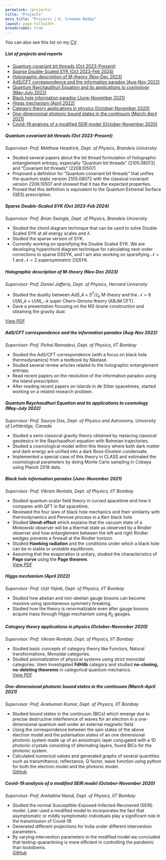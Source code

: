 ```yaml
---
permalink: /projects/
title: "Projects"
meta_title: "Projects | K. Sreeman Reddy"
layout: page-fullwidth
breadcrumbs: true
---
```

<script type="text/x-mathjax-config">
  MathJax.Hub.Config({
    tex2jax: {
      inlineMath: [ ['$','$'], ["\\(","\\)"] ],
      processEscapes: true
    }
  });
</script>
    
<script type="text/javascript"
        src="https://cdn.mathjax.org/mathjax/latest/MathJax.js?config=TeX-AMS-MML_HTMLorMML">
</script>
You can also see this list on my <a class="waves-effect waves-light btn" href='/files/CV.pdf' target="_blank">CV</a>.

<!-- omit in toc -->
##### List of projects and reports

- [Quantum covariant bit threads (Oct 2023-Present)](#quantum-covariant-bit-threads-oct-2023-present)
- [Sparse Double-Scaled SYK (Oct 2023-Feb 2024)](#sparse-double-scaled-syk-oct-2023-feb-2024)
- [Holographic description of M-theory (Nov-Dec 2023)](#holographic-description-of-m-theory-nov-dec-2023)
- [AdS/CFT correspondence and the information paradox (Aug-Nov 2022)](#adscft-correspondence-and-the-information-paradox-aug-nov-2022)
- [Quantum Raychaudhuri Equation and its applications to cosmology (May-July 2022)](#quantum-raychaudhuri-equation-and-its-applications-to-cosmology-may-july-2022)
- [Black hole information paradox (June-November 2021)](#black-hole-information-paradox-june-november-2021)
- [Higgs mechanism (April 2022)](#higgs-mechanism-april-2022)
- [Category theory applications in physics (October-November 2020)](#category-theory-applications-in-physics-october-november-2020)
- [One-dimensional photonic bound states in the continuum (March-April 2021)](#one-dimensional-photonic-bound-states-in-the-continuum-march-april-2021)
- [Covid-19:analysis of a modified SEIR model (October-November 2020)](#covid-19analysis-of-a-modified-seir-model-october-november-2020)

##### Quantum covariant bit threads (Oct 2023-Present)

*Supervisor: Prof. Matthew Headrick, Dept. of Physics,  Brandeis University*
- Studied several papers about the bit thread formulation of holographic entanglement entropy, especially
”Quantum bit threads” (2105.08072) and ”Covariant bit threads” (2208.10507)
- Proposed a definition for ”Quantum covariant bit threads” that unifies the quantum static version 2105.08072 with the classical covariant version 2208.10507 and showed that it has the expected properties.
- Proved that this definition is equivalent to the Quantum Extremal Surface (QES) prescription.

##### Sparse Double-Scaled SYK (Oct 2023-Feb 2024)

*Supervisor: Prof. Brian Swingle, Dept. of Physics,  Brandeis University*
- Studied the chord diagram technique that can be used to solve Double Scaled SYK at all energy scales and $\lambda$.
- Studied the sparse version of SYK.
- Currently working on sparsifying the Double Scaled SYK. We are developing hyperchord diagram technique for calculating next-order corrections to sparse DSSYK, and I am also working on sparsifying ${\mathcal N} = 1$ and ${\mathcal N} = 2$ supersymmetric DSSYK.

##### Holographic description of M-theory (Nov-Dec 2023)

*Supervisor: Prof. Daniel Jafferis, Dept. of Physics,  Harvard University*
- Studied the duality between $AdS\_{4}\times S^{7}/\mathbb{Z}_{k}$ M-theory and the $\mathcal N = 6$ $U(N)\_k \times U(N)\_{-k}$ super Chern–Simons theory (ABJM CFT).
- Gave a presentation focusing on the M2-brane construction and obtaining the gravity dual.

<a href="https://ksr.onl/files/HdoMt.pdf" class="button" target="_blank">View PDF</a><br>

##### AdS/CFT correspondence and the information paradox (Aug-Nov 2022)

*Supervisor: Prof. Pichai Ramadevi, Dept. of Physics, IIT Bombay*
- Studied the AdS/CFT correspondence (with a focus on black hole thermodynamics) from a textbook
by Năstase.
- Studied several review articles related to the holographic entanglement entropy.
- Read recent papers on the resolution of the information paradox using the Island prescription.
- After reading recent papers on islands in de Sitter spacetimes, started working on a related research
problem.
##### Quantum Raychaudhuri Equation and its applications to cosmology (May-July 2022)

*Supervisor: Prof. Saurya Das, Dept. of Physics and Astronomy, University of Lethbridge, Canada*
- Studied a semi-classical gravity theory obtained by replacing classical geodesics in the Raychaudhuri
equation with Bohmian trajectories.
- Studied a cosmological model within this theory where both dark matter and dark energy are unified
into a dark Bose-Einstein condensate.
- Implemented a special case of this theory in CLASS and estimated the cosmological parameters by
doing Monte Carlo sampling in Cobaya using Planck 2018 data.

##### Black hole information paradox (June-November 2021)

*Supervisor: Prof. Vikram Rentala, Dept. of Physics, IIT Bombay*
- Studied quantum scalar field theory in curved spacetime and how it compares with QFT in ﬂat spacetime.
- Reviewed the four laws of black hole mechanics and their similarity with thermodynamics and Penrose process in a Kerr black hole.
- Studied **Unruh effect** which explains that the vacuum state of a Minkowski observer will be a thermal state as observed by a Rindler observer and how entanglement between the left and right Rindler wedges prevents a firewall at the Rindler horizon.
- Studied **Hawking radiation** and the conditions under which a black hole can be in stable or unstable equilibrium.
- Assuming that the evaporation is unitary, studied the characteristics of **Page curve** using the **Page theorem**.<br>
<a href="https://github.com/IamSreeman/LaTeX/raw/master/BlackHoleInformationParadox.pdf" class="button" target="_blank">View PDF</a><br>

##### Higgs mechanism (April 2022)

*Supervisor: Prof. Urjit Yajnik, Dept. of Physics, IIT Bombay*
- Studied how abelian and non-abelian gauge bosons can become massive using spontaneous symmetry
breaking.
- Studied how the theory is renormalizable even after gauge bosons acquire mass through Higgs mechanism using $R_\xi$ gauges.

##### Category theory applications in physics (October-November 2020)
*Supervisor: Prof. Vikram Rentala, Dept. of Physics, IIT Bombay*
- Studied basic concepts of category theory like Functors, Natural transformations, Monoidal categories.
- Studied axiomatization of physical systems using strict monoidal categories.
\item Investigated **FdHilb** category and studied **no-cloning, no-deleting theorems** in categorical quantum mechanics.<br>
<a href="https://github.com/iamsreeman/LaTeX/blob/master/CTAP.pdf" class="button"  target="_blank">View PDF</a><br>

##### One-dimensional photonic bound states in the continuum (March-April 2021)

*Supervisor: Prof. Anshuman Kumar, Dept. of Physics, IIT Bombay*
- Studied bound states in the continuum (BICs) which emerge due to precise destructive interference of waves for an electron in a one-dimensional quantum well under an external magnetic field.
- Using the correspondence between the spin states of the above electron model and the polarisation states of an one dimensional photonic system made up of an anisotropic layer conjugated with a 1D photonic crystals consisting of alternating layers, found BICs for the photonic system.
- Calculated numerical values and generated graphs of several quantities such as transmittance, reflectance, Q factor, wave function using python for both the electron model and the photonic model.<br>
<a href="https://github.com/IamSreeman/1d-photonic-bound-states-in-the-continuum" class="button"  target="_blank">GitHub</a><br>

##### Covid-19:analysis of a modified SEIR model (October-November 2020)
*Supervisor: Prof. Amitabha Nandi, Dept. of Physics, IIT Bombay*
- Studied the normal Susceptible-Exposed-Infected-Recovered (SEIR) model. Later used a modified model to incorporates the fact that asymptomatic or mildly symptomatic individuals play a significant role in the transmission of Covid-19.
- Generated different projections for India under different intervention parameters.
- By varying intervention parameters in the modified model we concluded that testing-quarantining is more efficient in controlling the pandemic than lockdowns.<br>
<a href="https://github.com/iamsreeman/Nonlinear-dynamics" class="button"  target="_blank">GitHub</a><br>